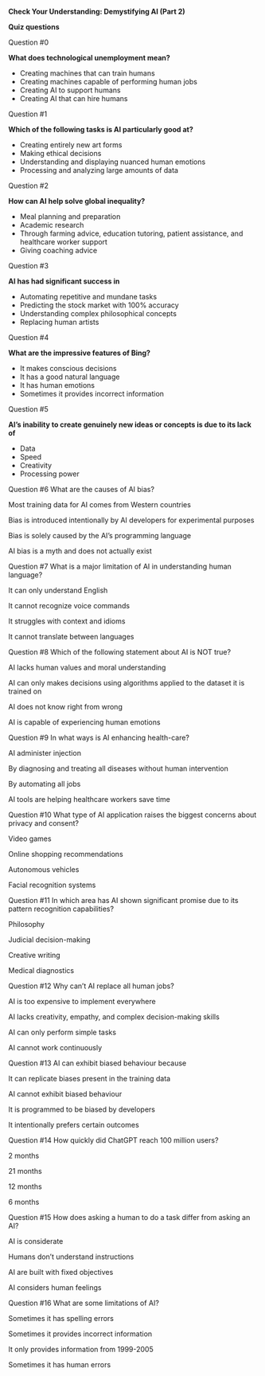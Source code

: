 **Check Your Understanding: Demystifying AI (Part 2)**

**Quiz questions**

Question #0

**What does technological unemployment mean?**

+ Creating machines that can train humans
+ Creating machines capable of performing human jobs
+ Creating AI to support humans
+ Creating AI that can hire humans

Question #1

**Which of the following tasks is AI particularly good at?**

+ Creating entirely new art forms
+ Making ethical decisions
+ Understanding and displaying nuanced human emotions
+ Processing and analyzing large amounts of data

Question #2

**How can AI help solve global inequality?**

+ Meal planning and preparation
+ Academic research
+ Through farming advice, education tutoring, patient assistance, and healthcare worker support
+ Giving coaching advice

Question #3

**AI has had significant success in**

+ Automating repetitive and mundane tasks
+ Predicting the stock market with 100% accuracy
+ Understanding complex philosophical concepts
+ Replacing human artists

Question #4

**What are the impressive features of Bing?**

+ It makes conscious decisions
+ It has a good natural language
+ It has human emotions
+ Sometimes it provides incorrect information

Question #5

**AI’s inability to create genuinely new ideas or concepts is due to its lack of**

+ Data
+ Speed
+ Creativity
+ Processing power

Question #6
What are the causes of AI bias?


Most training data for AI comes from Western countries


Bias is introduced intentionally by AI developers for experimental purposes


Bias is solely caused by the AI’s programming language


AI bias is a myth and does not actually exist

Question #7
What is a major limitation of AI in understanding human language?


It can only understand English


It cannot recognize voice commands


It struggles with context and idioms


It cannot translate between languages

Question #8
Which of the following statement about AI is NOT true?


AI lacks human values and moral understanding


AI can only makes decisions using algorithms applied to the dataset it is trained on


AI does not know right from wrong


AI is capable of experiencing human emotions

Question #9
In what ways is AI enhancing health-care?


AI administer injection


By diagnosing and treating all diseases without human intervention


By automating all jobs


AI tools are helping healthcare workers save time

Question #10
What type of AI application raises the biggest concerns about privacy and consent?


Video games


Online shopping recommendations


Autonomous vehicles


Facial recognition systems

Question #11
In which area has AI shown significant promise due to its pattern recognition capabilities?


Philosophy


Judicial decision-making


Creative writing


Medical diagnostics

Question #12
Why can’t AI replace all human jobs?


AI is too expensive to implement everywhere


AI lacks creativity, empathy, and complex decision-making skills


AI can only perform simple tasks


AI cannot work continuously

Question #13
AI can exhibit biased behaviour because


It can replicate biases present in the training data


AI cannot exhibit biased behaviour


It is programmed to be biased by developers


It intentionally prefers certain outcomes

Question #14
How quickly did ChatGPT reach 100 million users?


2 months


21 months


12 months


6 months

Question #15
How does asking a human to do a task differ from asking an AI?


AI is considerate


Humans don’t understand instructions


AI are built with fixed objectives


AI considers human feelings

Question #16
What are some limitations of AI?


Sometimes it has spelling errors


Sometimes it provides incorrect information


It only provides information from 1999-2005


Sometimes it has human errors


